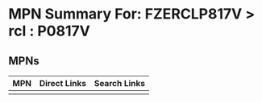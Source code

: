 



# MPN Summary For: FZERCLP817V > rcl : P0817V

## MPNs
  

|MPN|Direct Links|Search Links|
| :--- | :--- | :--- |
||||
